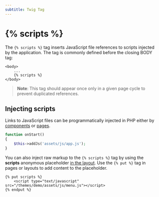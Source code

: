```yaml
---
subtitle: Twig Tag
---
```

# {% scripts %}

The `{% scripts %}` tag inserts JavaScript file references to scripts injected by the application. The tag is commonly defined before the closing BODY tag:

```twig
<body>
    ...
    {% scripts %}
</body>
```

> **Note**: This tag should appear once only in a given page cycle to prevent duplicated references.

## Injecting scripts

Links to JavaScript files can be programmatically injected in PHP either by [components](../../extend/cms-components.md) or [pages](../../cms/themes/pages.md).

```php
function onStart()
{
    $this->addJs('assets/js/app.js');
}
```

You can also inject raw markup to the `{% scripts %}` tag by using the **scripts** anonymous placeholder [in the layout](../../cms/themes/layouts.md). Use the `{% put %}` tag in pages or layouts to add content to the placeholder.

```twig
{% put scripts %}
    <script type="text/javascript" src="/themes/demo/assets/js/menu.js"></script>
{% endput %}
```
